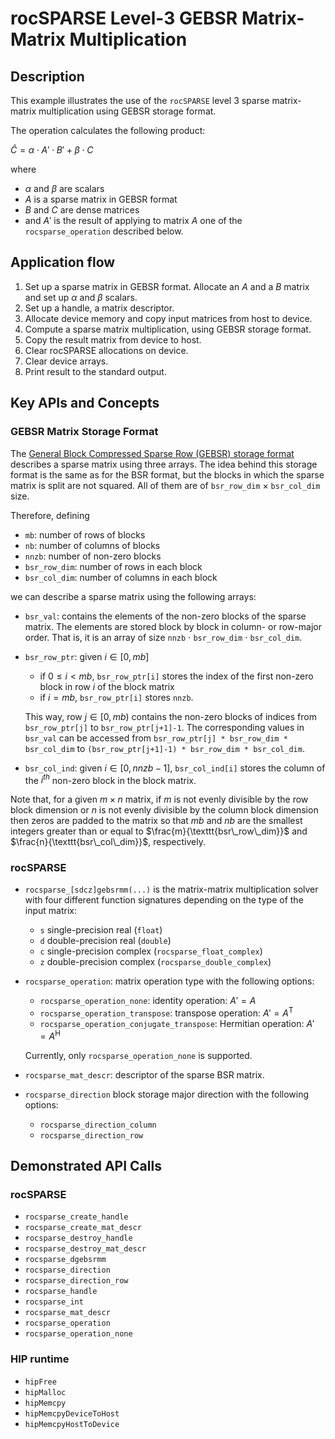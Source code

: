 # rocSPARSE Level-3 GEBSR Matrix-Matrix Multiplication
## Description
This example illustrates the use of the `rocSPARSE` level 3 sparse matrix-matrix multiplication using GEBSR storage format.

The operation calculates the following product:

$\hat{C} = \alpha \cdot A' \cdot B' + \beta \cdot C$

where

- $\alpha$ and $\beta$ are scalars
- $A$ is a sparse matrix in GEBSR format
- $B$ and $C$ are dense matrices
- and $A'$ is the result of applying to matrix $A$ one of the `rocsparse_operation` described below.

## Application flow
1. Set up a sparse matrix in GEBSR format. Allocate an $A$ and a $B$ matrix and set up $\alpha$ and $\beta$ scalars.
2. Set up a handle, a matrix descriptor.
3. Allocate device memory and copy input matrices from host to device.
4. Compute a sparse matrix multiplication, using GEBSR storage format.
5. Copy the result matrix from device to host.
6. Clear rocSPARSE allocations on device.
7. Clear device arrays.
8. Print result to the standard output.

## Key APIs and Concepts
### GEBSR Matrix Storage Format
The [General Block Compressed Sparse Row (GEBSR) storage format](https://rocm.docs.amd.com/projects/rocSPARSE/en/latest/how-to/basics.html#gebsr-storage-format) describes a sparse matrix using three arrays. The idea behind this storage format is the same as for the BSR format, but the blocks in which the sparse matrix is split are not squared. All of them are of `bsr_row_dim` $\times$ `bsr_col_dim` size.

Therefore, defining
- `mb`: number of rows of blocks
- `nb`: number of columns of blocks
- `nnzb`: number of non-zero blocks
- `bsr_row_dim`: number of rows in each block
- `bsr_col_dim`: number of columns in each block

we can describe a sparse matrix using the following arrays:
- `bsr_val`: contains the elements of the non-zero blocks of the sparse matrix. The elements are stored block by block in column- or row-major order. That is, it is an array of size `nnzb` $\cdot$ `bsr_row_dim` $\cdot$ `bsr_col_dim`.

- `bsr_row_ptr`: given $i \in [0, mb]$
    - if $` 0 \leq i < mb `$, `bsr_row_ptr[i]` stores the index of the first non-zero block in row $i$ of the block matrix
    - if $i = mb$, `bsr_row_ptr[i]` stores `nnzb`.

    This way, row $j \in [0, mb)$ contains the non-zero blocks of indices from `bsr_row_ptr[j]` to `bsr_row_ptr[j+1]-1`. The corresponding values in `bsr_val` can be accessed from `bsr_row_ptr[j] * bsr_row_dim * bsr_col_dim` to `(bsr_row_ptr[j+1]-1) * bsr_row_dim * bsr_col_dim`.

- `bsr_col_ind`: given $i \in [0, nnzb-1]$, `bsr_col_ind[i]` stores the column of the $i^{th}$ non-zero block in the block matrix.

Note that, for a given $m\times n$ matrix, if $m$ is not evenly divisible by the row block dimension or $n$ is not evenly divisible by the column block dimension then zeros are padded to the matrix so that $mb$ and $nb$ are the smallest integers greater than or equal to $`\frac{m}{\texttt{bsr\_row\_dim}}`$ and $`\frac{n}{\texttt{bsr\_col\_dim}}`$, respectively.

### rocSPARSE
- `rocsparse_[sdcz]gebsrmm(...)` is the matrix-matrix multiplication solver with four different function signatures depending on the type of the input matrix:
   - `s` single-precision real (`float`)
   - `d` double-precision real (`double`)
   - `c` single-precision complex (`rocsparse_float_complex`)
   - `z` double-precision complex (`rocsparse_double_complex`)

- `rocsparse_operation`: matrix operation type with the following options:
   - `rocsparse_operation_none`: identity operation: $A' = A$
   - `rocsparse_operation_transpose`: transpose operation: $A' = A^\mathrm{T}$
   - `rocsparse_operation_conjugate_transpose`: Hermitian operation: $A' = A^\mathrm{H}$

   Currently, only `rocsparse_operation_none` is supported.
- `rocsparse_mat_descr`: descriptor of the sparse BSR matrix.

- `rocsparse_direction` block storage major direction with the following options:
   - `rocsparse_direction_column`
   - `rocsparse_direction_row`

## Demonstrated API Calls
### rocSPARSE
- `rocsparse_create_handle`
- `rocsparse_create_mat_descr`
- `rocsparse_destroy_handle`
- `rocsparse_destroy_mat_descr`
- `rocsparse_dgebsrmm`
- `rocsparse_direction`
- `rocsparse_direction_row`
- `rocsparse_handle`
- `rocsparse_int`
- `rocsparse_mat_descr`
- `rocsparse_operation`
- `rocsparse_operation_none`

### HIP runtime
- `hipFree`
- `hipMalloc`
- `hipMemcpy`
- `hipMemcpyDeviceToHost`
- `hipMemcpyHostToDevice`
